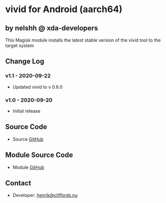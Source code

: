 # vivid for Android (aarch64)

## by nelshh @ xda-developers

This Magisk module installs the latest stable version of the vivid tool to the target system

## Change Log

### v1.1 - 2020-09-22
* Updated vivid to v 0.6.0

### v1.0 - 2020-09-20
* Initial release

## Source Code
* Source [GitHub](https://github.com/sharkdp/vivid)

## Module Source Code
* Module [GitHub](https://github.com/henriknelson/vivid-magisk-module)

## Contact
* Developer: [henrik@cliffords.nu](mailto:henrik@cliffords.nu)
